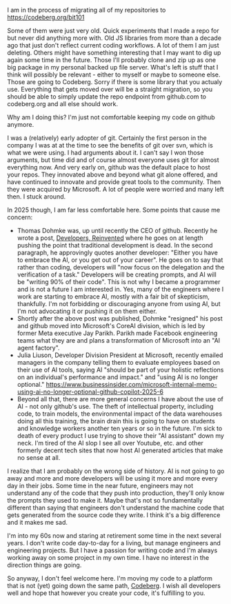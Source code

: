 I am in the process of migrating all of my repositories to https://codeberg.org/bit101

Some of them were just very old. Quick experiments that I made a repo for but never did anything more with. Old JS libraries from more than a decade ago that just don't reflect current coding workflows. A lot of them I am just deleting. Others might have something interesting that I may want to dig up again some time in the future. Those I'll probably clone and zip up as one big package in my personal backed up file server. What's left is stuff that I think will possibly be relevant - either to myself or maybe to someone else. Those are going to Codeberg. Sorry if there is some library that you actualy use. Everything that gets moved over will be a straight migration, so you should be able to simply update the repo endpoint from github.com to codeberg.org and all else should work.

Why am I doing this? I'm just not comfortable keeping my code on github anymore.

I was a (relatively) early adopter of git. Certainly the first person in the company I was at at the time to see the benefits of git over svn, which is what we were using. I had arguments about it. I can't say I won those arguments, but time did and of course almost everyone uses git for almost everything now. And very early on, github was the default place to host your repos. They innovated above and beyond what git alone offered, and have continued to innovate and provide great tools to the community. Then they were acquired by Microsoft. A lot of people were worried and many left then. I stuck around.

In 2025 though, I am far less comfortable here. Some points that cause me concern:

- Thomas Dohmke was, up until recently the CEO of github. Recently he wrote a post, [Developers, Reinvented](https://ashtom.github.io/developers-reinvented) where he goes on at length pushing the point that traditional development is dead. In the second paragraph, he approvingly quotes another developer: "Either you have to embrace the Al, or you get out of your career". He goes on to say that rather than coding, developers will "now focus on the delegation and the verification of a task." Developers will be creating prompts, and AI will be "writing 90% of their code". This is not why I became a programmer and is not a future I am interested in. Yes, many of the engineers where I work are starting to embrace AI, mostly with a fair bit of skepticism, thankfully. I'm not forbidding or discouraging anyone from using AI, but I'm not advocating it or pushing it on them either.
- Shortly after the above post was published, Dohmke "resigned" his post and github moved into Microsoft's CoreAI division, which is led by former Meta executive Jay Parikh. Parikh made Facebook engineering teams what they are and plans a transformation of Microsoft into an "AI agent factory".
- Julia Liuson, Developer Division President at Microsoft, recently emailed managers in the company telling them to evaluate employees based on their use of AI tools, saying AI "should be part of your holistic reflections on an individual's performance and impact." and "using AI is no longer optional." https://www.businessinsider.com/microsoft-internal-memo-using-ai-no-longer-optional-github-copilot-2025-6
- Beyond all that, there are more general concerns I have about the use of AI - not only github's use. The theft of intellectual property, including code, to train models, the environmental impact of the data warehouses doing all this training, the brain drain this is going to have on students and knowledge workers another ten years or so in the future. I'm sick to death of every product I use trying to shove their "AI assistant" down my neck. I'm tired of the AI slop I see all over Youtube, etc. and other formerly decent tech sites that now host AI generated articles that make no sense at all.

I realize that I am probably on the wrong side of history. AI is not going to go away and more and more developers will be using it more and more every day in their jobs. Some time in the near future, engineers may not understand any of the code that they push into production, they'll only know the prompts they used to make it. Maybe that's not so fundamentally different than saying that engineers don't understand the machine code that gets generated from the source code they write. I think it's a big difference and it makes me sad.

I'm into my 60s now and staring at retirement some time in the next several years. I don't write code day-to-day for a living, but manage engineers and engineering projects. But I have a passion for writing code and I'm always working away on some project in my own time. I have no interest in the direction things are going.

So anyway, I don't feel welcome here. I'm moving my code to a platform that is not (yet) going down the same path, [Codeberg](https://codeberg.org/bit101). I wish all developers well and hope that however you create your code, it's fulfilling to you. 
